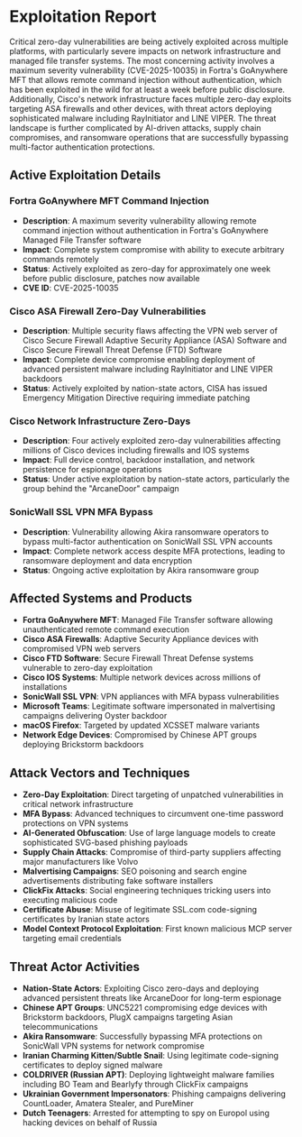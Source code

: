 # Exploitation Report

Critical zero-day vulnerabilities are being actively exploited across multiple platforms, with particularly severe impacts on network infrastructure and managed file transfer systems. The most concerning activity involves a maximum severity vulnerability (CVE-2025-10035) in Fortra's GoAnywhere MFT that allows remote command injection without authentication, which has been exploited in the wild for at least a week before public disclosure. Additionally, Cisco's network infrastructure faces multiple zero-day exploits targeting ASA firewalls and other devices, with threat actors deploying sophisticated malware including RayInitiator and LINE VIPER. The threat landscape is further complicated by AI-driven attacks, supply chain compromises, and ransomware operations that are successfully bypassing multi-factor authentication protections.

## Active Exploitation Details

### Fortra GoAnywhere MFT Command Injection
- **Description**: A maximum severity vulnerability allowing remote command injection without authentication in Fortra's GoAnywhere Managed File Transfer software
- **Impact**: Complete system compromise with ability to execute arbitrary commands remotely
- **Status**: Actively exploited as zero-day for approximately one week before public disclosure, patches now available
- **CVE ID**: CVE-2025-10035

### Cisco ASA Firewall Zero-Day Vulnerabilities
- **Description**: Multiple security flaws affecting the VPN web server of Cisco Secure Firewall Adaptive Security Appliance (ASA) Software and Cisco Secure Firewall Threat Defense (FTD) Software
- **Impact**: Complete device compromise enabling deployment of advanced persistent malware including RayInitiator and LINE VIPER backdoors
- **Status**: Actively exploited by nation-state actors, CISA has issued Emergency Mitigation Directive requiring immediate patching

### Cisco Network Infrastructure Zero-Days
- **Description**: Four actively exploited zero-day vulnerabilities affecting millions of Cisco devices including firewalls and IOS systems
- **Impact**: Full device control, backdoor installation, and network persistence for espionage operations
- **Status**: Under active exploitation by nation-state actors, particularly the group behind the "ArcaneDoor" campaign

### SonicWall SSL VPN MFA Bypass
- **Description**: Vulnerability allowing Akira ransomware operators to bypass multi-factor authentication on SonicWall SSL VPN accounts
- **Impact**: Complete network access despite MFA protections, leading to ransomware deployment and data encryption
- **Status**: Ongoing active exploitation by Akira ransomware group

## Affected Systems and Products

- **Fortra GoAnywhere MFT**: Managed File Transfer software allowing unauthenticated remote command execution
- **Cisco ASA Firewalls**: Adaptive Security Appliance devices with compromised VPN web servers
- **Cisco FTD Software**: Secure Firewall Threat Defense systems vulnerable to zero-day exploitation
- **Cisco IOS Systems**: Multiple network devices across millions of installations
- **SonicWall SSL VPN**: VPN appliances with MFA bypass vulnerabilities
- **Microsoft Teams**: Legitimate software impersonated in malvertising campaigns delivering Oyster backdoor
- **macOS Firefox**: Targeted by updated XCSSET malware variants
- **Network Edge Devices**: Compromised by Chinese APT groups deploying Brickstorm backdoors

## Attack Vectors and Techniques

- **Zero-Day Exploitation**: Direct targeting of unpatched vulnerabilities in critical network infrastructure
- **MFA Bypass**: Advanced techniques to circumvent one-time password protections on VPN systems
- **AI-Generated Obfuscation**: Use of large language models to create sophisticated SVG-based phishing payloads
- **Supply Chain Attacks**: Compromise of third-party suppliers affecting major manufacturers like Volvo
- **Malvertising Campaigns**: SEO poisoning and search engine advertisements distributing fake software installers
- **ClickFix Attacks**: Social engineering techniques tricking users into executing malicious code
- **Certificate Abuse**: Misuse of legitimate SSL.com code-signing certificates by Iranian state actors
- **Model Context Protocol Exploitation**: First known malicious MCP server targeting email credentials

## Threat Actor Activities

- **Nation-State Actors**: Exploiting Cisco zero-days and deploying advanced persistent threats like ArcaneDoor for long-term espionage
- **Chinese APT Groups**: UNC5221 compromising edge devices with Brickstorm backdoors, PlugX campaigns targeting Asian telecommunications
- **Akira Ransomware**: Successfully bypassing MFA protections on SonicWall VPN systems for network compromise
- **Iranian Charming Kitten/Subtle Snail**: Using legitimate code-signing certificates to deploy signed malware
- **COLDRIVER (Russian APT)**: Deploying lightweight malware families including BO Team and Bearlyfy through ClickFix campaigns
- **Ukrainian Government Impersonators**: Phishing campaigns delivering CountLoader, Amatera Stealer, and PureMiner
- **Dutch Teenagers**: Arrested for attempting to spy on Europol using hacking devices on behalf of Russia